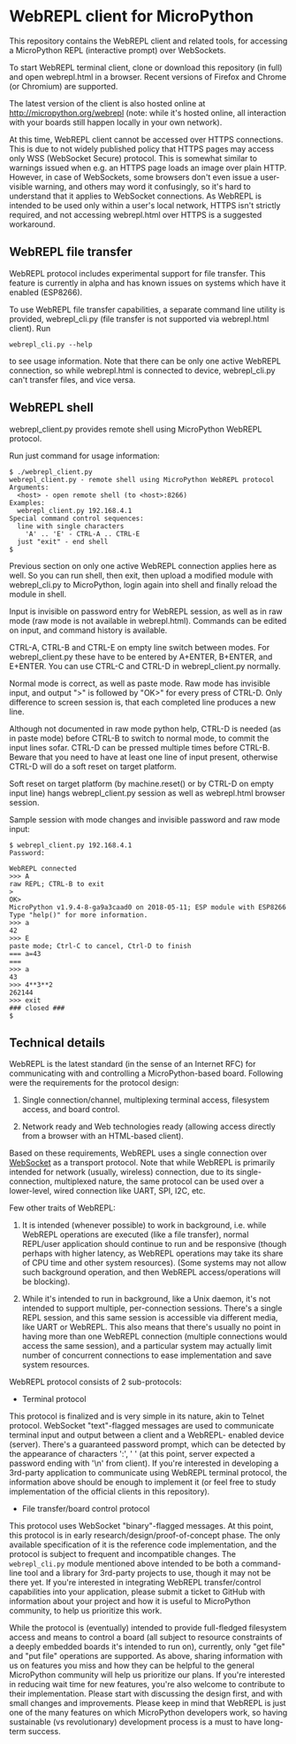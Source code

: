 WebREPL client for MicroPython
==============================

This repository contains the WebREPL client and related tools, for
accessing a MicroPython REPL (interactive prompt) over WebSockets.

To start WebREPL terminal client, clone or download this repository
(in full) and open webrepl.html in a browser. Recent versions of
Firefox and Chrome (or Chromium) are supported.

The latest version of the client is also hosted online at
http://micropython.org/webrepl (note: while it's hosted online,
all interaction with your boards still happen locally in your
own network).

At this time, WebREPL client cannot be accessed over HTTPS connections.
This is due to not widely published policy that HTTPS pages may
access only WSS (WebSocket Secure) protocol. This is somewhat
similar to warnings issued when e.g. an HTTPS page loads an image
over plain HTTP. However, in case of WebSockets, some browsers
don't even issue a user-visible warning, and others may word it
confusingly, so it's hard to understand that it applies to WebSocket
connections. As WebREPL is intended to be used only within a user's
local network, HTTPS isn't strictly required, and not accessing
webrepl.html over HTTPS is a suggested workaround.

WebREPL file transfer
---------------------

WebREPL protocol includes experimental support for file transfer.
This feature is currently in alpha and has known issues on systems
which have it enabled (ESP8266).

To use WebREPL file transfer capabilities, a separate command line
utility is provided, webrepl_cli.py (file transfer is not supported
via webrepl.html client). Run

    webrepl_cli.py --help

to see usage information. Note that there can be only one active
WebREPL connection, so while webrepl.html is connected to device,
webrepl_cli.py can't transfer files, and vice versa.


WebREPL shell
---------------------

webrepl_client.py provides remote shell using MicroPython WebREPL protocol.

Run just command for usage information:

    $ ./webrepl_client.py 
    webrepl_client.py - remote shell using MicroPython WebREPL protocol
    Arguments:
      <host> - open remote shell (to <host>:8266)
    Examples:
      webrepl_client.py 192.168.4.1
    Special command control sequences:
      line with single characters
        'A' .. 'E' - CTRL-A .. CTRL-E
      just "exit" - end shell
    $ 

Previous section on only one active WebREPL connection applies here as well. So you can run shell, then exit, then upload a modified module with webrepl_cli.py to MicroPython, login again into shell and finally reload the module in shell.


Input is invisible on password entry for WebREPL session, as well as in raw mode (raw mode is not available in webrepl.html). Commands can be edited on input, and command history is available.

CTRL-A, CTRL-B and CTRL-E on empty line switch between modes. For webrepl_client.py these have to be entered by A+ENTER, B+ENTER, and E+ENTER. You can use CTRL-C and CTRL-D in webrepl_client.py normally.

Normal mode is correct, as well as paste mode. Raw mode has invisible input, and output ">" is followed by "OK>" for every press of CTRL-D. Only difference to screen session is, that each completed line produces a new line.

Although not documented in raw mode python help, CTRL-D is needed (as in paste mode) before CTRL-B to switch to normal mode, to commit the input lines sofar. CTRL-D can be pressed multiple times before CTRL-B. Beware that you need to have at least one line of input present, otherwise CTRL-D will do a soft reset on target platform.

Soft reset on target platform (by machine.reset() or by CTRL-D on empty input line) hangs webrepl_client.py session as well as webrepl.html browser session.

Sample session with mode changes and invisible password and raw mode input:

    $ webrepl_client.py 192.168.4.1 
    Password: 
    
    WebREPL connected
    >>> A
    raw REPL; CTRL-B to exit
    >
    OK>
    MicroPython v1.9.4-8-ga9a3caad0 on 2018-05-11; ESP module with ESP8266
    Type "help()" for more information.
    >>> a
    42
    >>> E
    paste mode; Ctrl-C to cancel, Ctrl-D to finish
    === a=43
    === 
    >>> a
    43
    >>> 4**3**2
    262144
    >>> exit
    ### closed ###
    $

Technical details
-----------------

WebREPL is the latest standard (in the sense of an Internet RFC) for
communicating with and controlling a MicroPython-based board. Following
were the requirements for the protocol design:

1. Single connection/channel, multiplexing terminal access, filesystem
access, and board control.

2. Network ready and Web technologies ready (allowing access directly
from a browser with an HTML-based client).

Based on these requirements, WebREPL uses a single connection over
[WebSocket](https://en.wikipedia.org/wiki/WebSocket) as a transport
protocol. Note that while WebREPL is primarily intended for network
(usually, wireless) connection, due to its single-connection,
multiplexed nature, the same protocol can be used over a lower-level,
wired connection like UART, SPI, I2C, etc.

Few other traits of WebREPL:

1. It is intended (whenever possible) to work in background, i.e.
while WebREPL operations are executed (like a file transfer), normal
REPL/user application should continue to run and be responsive
(though perhaps with higher latency, as WebREPL operations may
take its share of CPU time and other system resources). (Some
systems may not allow such background operation, and then WebREPL
access/operations will be blocking).

2. While it's intended to run in background, like a Unix daemon,
it's not intended to support multiple, per-connection sessions.
There's a single REPL session, and this same session is accessible
via different media, like UART or WebREPL. This also means that
there's usually no point in having more than one WebREPL connection
(multiple connections would access the same session), and a
particular system may actually limit number of concurrent
connections to ease implementation and save system resources.

WebREPL protocol consists of 2 sub-protocols:

* Terminal protocol

This protocol is finalized and is very simple in its nature, akin
to Telnet protocol. WebSocket "text"-flagged messages are used to
communicate terminal input and output between a client and a WebREPL-
enabled device (server). There's a guaranteed password prompt, which
can be detected by the appearance of characters ':', ' ' (at this
point, server expected a password ending with '\n' from client).
If you're interested in developing a 3rd-party application to communicate
using WebREPL terminal protocol, the information above should be enough
to implement it (or feel free to study implementation of the official
clients in this repository).

* File transfer/board control protocol

This protocol uses WebSocket "binary"-flagged messages. At this point,
this protocol is in early research/design/proof-of-concept phase. The
only available specification of it is the reference code implementation,
and the protocol is subject to frequent and incompatible changes.
The `webrepl_cli.py` module mentioned above intended to be both a
command-line tool and a library for 3rd-party projects to use, though
it may not be there yet. If you're interested in integrating WebREPL
transfer/control capabilities into your application, please submit
a ticket to GitHub with information about your project and how it is
useful to MicroPython community, to help us prioritize this work.

While the protocol is (eventually) intended to provide full-fledged
filesystem access and means to control a board (all subject to
resource constraints of a deeply embedded boards it's intended to
run on), currently, only "get file" and "put file" operations are
supported. As above, sharing information with us on features you
miss and how they can be helpful to the general MicroPython
community will help us prioritize our plans. If you're interested
in reducing wait time for new features, you're also welcome to
contribute to their implementation. Please start with discussing
the design first, and with small changes and improvements. Please
keep in mind that WebREPL is just one of the many features on which
MicroPython developers work, so having sustainable (vs revolutionary)
development process is a must to have long-term success.
